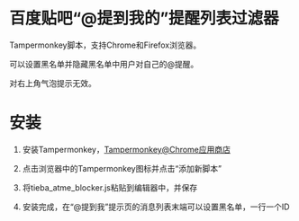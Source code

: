 # 百度贴吧“@提到我的”提醒列表过滤器

Tampermonkey脚本，支持Chrome和Firefox浏览器。

可以设置黑名单并隐藏黑名单中用户对自己的@提醒。

对右上角气泡提示无效。

# 安装

1. 安装Tampermonkey，[Tampermonkey@Chrome应用商店](https://chrome.google.com/webstore/detail/tampermonkey/dhdgffkkebhmkfjojejmpbldmpobfkfo?hl=zh-CN)

2. 点击浏览器中的Tampermonkey图标并点击“添加新脚本”

3. 将tieba_atme_blocker.js粘贴到编辑器中，并保存

4. 安装完成，在“@提到我”提示页的消息列表末端可以设置黑名单，一行一个ID


